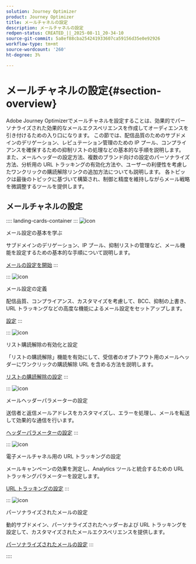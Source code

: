 ```yaml
---
solution: Journey Optimizer
product: Journey Optimizer
title: メールチャネルの設定
description: メールチャネルの設定
redpen-status: CREATED_||_2025-08-11_20-34-10
source-git-commit: 5a8ef88cba254241933607ca59156d35e0e92926
workflow-type: tm+mt
source-wordcount: '260'
ht-degree: 3%

---
```



# メールチャネルの設定{#section-overview}

Adobe Journey Optimizerでメールチャネルを設定することは、効果的でパーソナライズされた効果的なメールエクスペリエンスを作成してオーディエンスを引き付けるための入り口になります。 この節では、配信品質のためのサブドメインのデリゲーション、レピュテーション管理のための IP プール、コンプライアンスを確保するための抑制リストの処理などの基本的な手順を説明します。 また、メールヘッダーの設定方法、複数のブランド向けの設定のパーソナライズ方法、分析用の URL トラッキングの有効化方法や、ユーザーの利便性を考慮したワンクリックの購読解除リンクの追加方法についても説明します。 各トピックは最後のトピックに基づいて構築され、制御と精度を維持しながらメール戦略を微調整するツールを提供します。

## メールチャネルの設定

:::: landing-cards-container
:::
![icon](https://cdn.experienceleague.adobe.com/icons/circle-play.svg?lang=ja)

メール設定の基本を学ぶ

サブドメインのデリゲーション、IP プール、抑制リストの管理など、メール機能を設定するための基本的な手順について説明します。

[メールの設定を開始](../using/email/get-started-email-config.md)
:::

:::
![icon](https://cdn.experienceleague.adobe.com/icons/gear.svg?lang=ja)

メール設定の定義

配信品質、コンプライアンス、カスタマイズを考慮して、BCC、抑制の上書き、URL トラッキングなどの高度な機能によるメール設定をセットアップします。

[設定](../using/email/email-settings.md)
:::

:::
![icon](https://cdn.experienceleague.adobe.com/icons/list-check.svg?lang=ja)

リスト購読解除の有効化と設定

「リストの購読解除」機能を有効にして、受信者のオプトアウト用のメールヘッダーにワンクリックの購読解除 URL を含める方法を説明します。

[リストの購読解除の設定](../using/email/list-unsubscribe.md)
:::

:::
![icon](https://cdn.experienceleague.adobe.com/icons/gear.svg?lang=ja)

メールヘッダーパラメーターの設定

送信者と返信メールアドレスをカスタマイズし、エラーを処理し、メールを転送して効果的な通信を行います。

[ヘッダーパラメーターの設定](../using/email/header-parameters.md)
:::

:::
![icon](https://cdn.experienceleague.adobe.com/icons/chart-line.svg?lang=ja)

電子メールチャネル用の URL トラッキングの設定

メールキャンペーンの効果を測定し、Analytics ツールと統合するための URL トラッキングパラメーターを設定します。

[URL トラッキングの設定](../using/email/url-tracking.md)
:::

:::
![icon](https://cdn.experienceleague.adobe.com/icons/bullseye.svg?lang=ja)

パーソナライズされたメールの設定

動的サブドメイン、パーソナライズされたヘッダーおよび URL トラッキングを設定して、カスタマイズされたメールエクスペリエンスを提供します。

[パーソナライズされたメールの設定](../using/email/surface-personalization.md)
:::

::::

